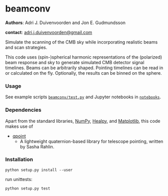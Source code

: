 # beamconv

**Authors**: Adri J. Duivenvoorden and Jon E. Gudmundsson

**contact**: adri.j.duivenvoorden@gmail.com

Simulate the scanning of the CMB sky while incorporating realistic beams and
scan strategies.

This code uses (spin-)spherical harmonic representations of the (polarized) beam response
and sky to generate simulated CMB detector signal timelines. Beams can be arbitrarily shaped.
Pointing timelines can be read in or calculated on the fly. Optionally, the results can be
binned on the sphere.

### Usage

See example scripts [`beamconv/test.py`](../../tree/master/beamconv/test.py) and Jupyter notebooks in [`notebooks`](../../tree/master/notebooks).

### Dependencies
Apart from the standard libraries, [NumPy](https://github.com/numpy/numpy), [Healpy](https://github.com/healpy/healpy), and [Matplotlib](https://github.com/matplotlib/matplotlib), this code makes use of
 * [qpoint](https://github.com/arahlin/qpoint)
   * A lightweight quaternion-based library for telescope pointing, written by Sasha Rahlin.

### Installation

```
python setup.py install --user
```
run unittests:

```
python setup.py test
```






